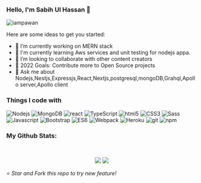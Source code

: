 
### Hello, I'm Sabih Ul Hassan 👋

<p align="left"> <img src="https://komarev.com/ghpvc/?username=sabih1996&label=Views&color=blue&style=plastic" alt="iampawan" /> </p>
 
Here are some ideas to get you started:

- 🔭 I’m currently working on MERN stack
- 🌱 I'm currently learning Aws services and unit testing for nodejs appa.
- 👯 I’m looking to collaborate with other content creators
- 🥅 2022 Goals: Contribute more to Open Source projects
- 💬 Ask me about Nodejs,Nestjs,Expressjs,React,Nextjs,postgresql,mongoDB,Grahql,Apollo server,Apollo client 
 
<h3>Things I code with</h3>
<p>
  <img alt="Nodejs" src="https://img.shields.io/badge/-Nodejs-43853d?style=flat-square&logo=Node.js&logoColor=white" />
  <img alt="MongoDB" src="https://img.shields.io/badge/-MongoDB-13aa52?style=flat-square&logo=mongodb&logoColor=white" />
  <img alt="react" src="https://img.shields.io/badge/-Angular-DD0031?style=flat-square&logo=angular&logoColor=white" />
  <img alt="TypeScript" src="https://img.shields.io/badge/-TypeScript-007ACC?style=flat-square&logo=typescript&logoColor=white" />
  <img alt="html5" src="https://img.shields.io/badge/-HTML5-E34F26?style=flat-square&logo=html5&logoColor=white" />
  <img alt="CSS3" src="https://img.shields.io/badge/-CSS3-2062AF?style=flat-square&logo=css3&logoColor=white" />
  <img alt="Sass" src="https://img.shields.io/badge/-Sass-CC6699?style=flat-square&logo=sass&logoColor=white" />
  <img alt="Javascript" src="https://img.shields.io/badge/-javascript-EED818?style=flat-square&logo=javascript&logoColor=white" />
  <img alt="Bootstrap" src="https://img.shields.io/badge/-bootstrap-543B79?style=flat-square&logo=bootstrap&logoColor=white" />
   <img alt="ES6" src="https://img.shields.io/badge/-Es6-F6D854?style=flat-square&logo=Es6&logoColor=white" />
  <img alt="Webpack" src="https://img.shields.io/badge/-Webpack-8DD6F9?style=flat-square&logo=webpack&logoColor=white" />  
  <img alt="Heroku" src="https://img.shields.io/badge/-Heroku-430098?style=flat-square&logo=heroku&logoColor=white" />
  <img alt="git" src="https://img.shields.io/badge/-Git-F05032?style=flat-square&logo=git&logoColor=white" />
  <img alt="npm" src="https://img.shields.io/badge/-NPM-CB3837?style=flat-square&logo=npm&logoColor=white" />
</p>




<h3>My Github Stats: </h3>

<br>

<p align = "center">
  <img src ="https://github-readme-stats.vercel.app/api?username=sabih1996&show_icons=true&theme=radical&line_height=27">
  <img src="https://github-readme-stats.vercel.app/api/top-langs/?username=sabih1996&theme=tokyonight">
</p>



⭐ *Star and Fork this repo to try new feature!* 
